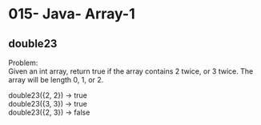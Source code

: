 015- Java- Array-1
==================

double23
-------

Problem:  
Given an int array, return true if the array contains 2 twice, or 3 twice. The array will be length 0, 1, or 2. 
>
double23({2, 2}) → true  
double23({3, 3}) → true  
double23({2, 3}) → false  
